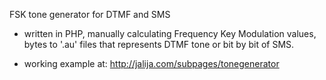 FSK tone generator for DTMF and SMS

- written in PHP, manually calculating Frequency Key Modulation values, bytes to '.au' files that represents DTMF tone or bit by bit of SMS.

- working example at: http://jalija.com/subpages/tonegenerator
